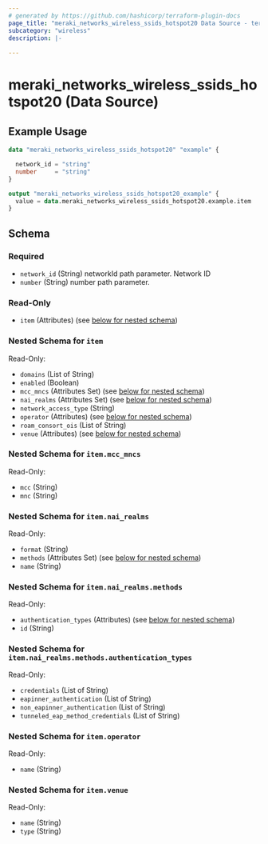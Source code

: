 ```yaml
---
# generated by https://github.com/hashicorp/terraform-plugin-docs
page_title: "meraki_networks_wireless_ssids_hotspot20 Data Source - terraform-provider-meraki"
subcategory: "wireless"
description: |-
  
---
```


# meraki_networks_wireless_ssids_hotspot20 (Data Source)



## Example Usage

```terraform
data "meraki_networks_wireless_ssids_hotspot20" "example" {

  network_id = "string"
  number     = "string"
}

output "meraki_networks_wireless_ssids_hotspot20_example" {
  value = data.meraki_networks_wireless_ssids_hotspot20.example.item
}
```

<!-- schema generated by tfplugindocs -->
## Schema

### Required

- `network_id` (String) networkId path parameter. Network ID
- `number` (String) number path parameter.

### Read-Only

- `item` (Attributes) (see [below for nested schema](#nestedatt--item))

<a id="nestedatt--item"></a>
### Nested Schema for `item`

Read-Only:

- `domains` (List of String)
- `enabled` (Boolean)
- `mcc_mncs` (Attributes Set) (see [below for nested schema](#nestedatt--item--mcc_mncs))
- `nai_realms` (Attributes Set) (see [below for nested schema](#nestedatt--item--nai_realms))
- `network_access_type` (String)
- `operator` (Attributes) (see [below for nested schema](#nestedatt--item--operator))
- `roam_consort_ois` (List of String)
- `venue` (Attributes) (see [below for nested schema](#nestedatt--item--venue))

<a id="nestedatt--item--mcc_mncs"></a>
### Nested Schema for `item.mcc_mncs`

Read-Only:

- `mcc` (String)
- `mnc` (String)


<a id="nestedatt--item--nai_realms"></a>
### Nested Schema for `item.nai_realms`

Read-Only:

- `format` (String)
- `methods` (Attributes Set) (see [below for nested schema](#nestedatt--item--nai_realms--methods))
- `name` (String)

<a id="nestedatt--item--nai_realms--methods"></a>
### Nested Schema for `item.nai_realms.methods`

Read-Only:

- `authentication_types` (Attributes) (see [below for nested schema](#nestedatt--item--nai_realms--methods--authentication_types))
- `id` (String)

<a id="nestedatt--item--nai_realms--methods--authentication_types"></a>
### Nested Schema for `item.nai_realms.methods.authentication_types`

Read-Only:

- `credentials` (List of String)
- `eapinner_authentication` (List of String)
- `non_eapinner_authentication` (List of String)
- `tunneled_eap_method_credentials` (List of String)




<a id="nestedatt--item--operator"></a>
### Nested Schema for `item.operator`

Read-Only:

- `name` (String)


<a id="nestedatt--item--venue"></a>
### Nested Schema for `item.venue`

Read-Only:

- `name` (String)
- `type` (String)

